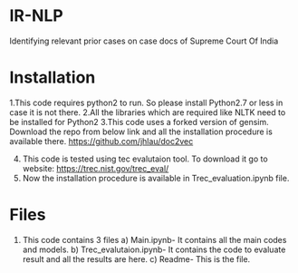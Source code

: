 # IR-NLP
Identifying relevant prior cases on case docs of Supreme Court Of India

# Installation

1.This code requires python2 to run. So please install Python2.7 or less in case it is not there.
2.All the libraries which are required like NLTK need to be installed for Python2
3.This code uses a forked version of gensim. Download the repo from below link and all the installation procedure is available there.
https://github.com/jhlau/doc2vec

4. This code is tested using tec evalutaion tool. To download it go to website:
https://trec.nist.gov/trec_eval/
5. Now the installation procedure is available in Trec_evaluation.ipynb file.

# Files

1. This code contains 3 files 
a) Main.ipynb- It contains all the main codes and models.
b) Trec_evalutaion.ipynb- It contains the code to evaluate result and all the results are here.
c) Readme- This is the file.
